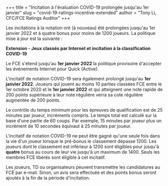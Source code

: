 +++
title = "Incitation à l'évaluation COVID-19 prolongée jusqu'au 1er janvier"
slug = "covid-19-ratings-incentive-extended"
author = "Tony Li, CFC/FCE Ratings Auditor"
+++

Les incitations à la notation ont (à nouveau) été prolongées jusqu'au 1er janvier 2022
et à quatre bonus pour moins de 1200 joueurs.
La politique mise à jour est la suivante :

**Extension - Jeux classés par Internet et incitation à la classification COVID-19**

Le FCE s'étend jusqu'au **1er janvier 2022**
la politique provisoire d'accepter les événements Internet pour Quick (Active).

L'incitatif de notation COVID-19 sera également prolongé jusqu'au **1er janvier 2022**.
Joueurs qui jouent au moins 10 parties classées FCE entre le 1er octobre 2020 et le **1er janvier 2022**
et qui atteignent une note rapide de 200 points supérieure à leur note régulière
verra sa cote régulière augmentée de 200 points.

Le contrôle du temps minimum pour les épreuves de qualification est de 25 minutes par joueur, incréments compris.
Le temps total est calculé sur la base d'une partie de 60 coups.
Par exemple, 15 minutes par joueur plus un incrément de 10 secondes équivaut à 25 minutes par joueur.

L'incitatif de notation COVID-19 ne peut être gagné qu'une seule fois dans la vie d'un joueur lorsque le pré-bonus
le classement dépasse 1200. Les joueurs dont le classement est inférieur à 1200 sont éligibles pour jusqu'à __quatre__
bonus au cours de leur vie jusqu'à un maximum de 1400. Seuls les membres FCE libérés sont
éligible à cet incitatif.

Les joueurs, TD ou organisateurs peuvent transmettre les candidatures au FCE par e-mail. Sinon, un avis
sera effectuée et des points bonus seront ajoutés à la fin de la période d'incitation.
